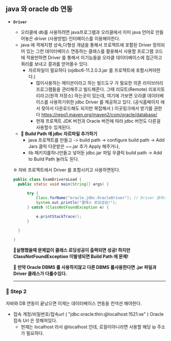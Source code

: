 ## java 와 oracle db 연동

* **`Driver`**

  * 오라클에 db를 사용하려면 java프로그램과 오라클에서 이미 java 언어로 만들어놓은 driver (사용방법) 인터페이스를 이용해야한다.
  * java 에 객체지향 상속,다형성 개념을 통해서 프로젝트에 포함된 Driver 정의되어 있는 그런 데이터베이스 연동하는 클래스를 활용해서 사용할 프로그램 코드에 적용만하면 Driver 를 통해서 이기능들을 오라클 데이터베이스에 접근하고 쿼리를 보내고 결과를 얻어올수 있다.
    * 자르파일이 필요하다 (ojdbc6-11.2.0.3.jar 를 프로젝트에 포함시켜야한다.)
      * 많이사용하는 메이븐이라고 하는 빌드도구 가 필요한 의존 라이브러리프로그램들을 관리해주고 빌드해준다. 그때 리모트(Remote) 리포지토리라고(원격 저장소) 하는곳이 있는데, 여기에 가보면 오라클 데이터베이스를 사용하기위한 jdbc Driver 를 제공하고 있다. (공식홈페이지 에서 찾아서 다운로드해도 되지만 복잡해서 ) 이곳링크에서 받기를 권한다 https://repo1.maven.org/maven2/com/oracle/database/ 
      * 현재 프로젝트 JDK 버전과 Oracle 버전에 따라 jdbc 버전도 다른걸 사용할수 있게된다.
  * :star2: **Build Path 에 jdbc 자르파일 추가하기**
    * java 프로젝트를 만들고 -> build path -> configure build path -> Add Jars 클릭 다운받은 ~~.jar 추가 Apply 해주거나,
    * lib 패키지를하나만들고 넣어둔 jdbc.jar 파일 우클릭 build path -> Add to Build Path 눌러도 된다.

  :star_of_david: 자바 프로젝트에서 Driver 를 포함시키고 사용하면된다.

  ```java
  public class ExamDriveroLoad {
  	public static void main(String[] args) {
  
  		try {
  			Class.forName("oracle.jdbc.OracleDriver"); // Driver 클래스 하나를 로딩해줘야한다.
  			System.out.println("클래스 로딩성공!");
  		} catch (ClassNotFoundException e) {
  
  			e.printStackTrace();
  		}
  
  	}
  
  }
  ```

  

  :star2:**실행했을때 문제없이 클래스 로딩성공이 출력되면 성공! 하지만 ClassNotFoundException 이발생되면 Build Path 에 문제!**

  :star2: **만약 Oracle DBMS 를 사용하지않고 다른 DBMS 를사용한다면 .jar 파일과 Driver 클래스가 다를수있다.**
  
  ***
  
  

### :rocket: Step 2

자바와 DB 연동이 끝났으면 이제는 데이터베이스 연동을 컨넥션 해야한다.

* 접속 계정/비밀번호/접속url ( "jdbc:oracle:thin:@localhost:1521:xe" ) Oracle 접속 Url 은 정해져있다.
  * 현재는 localhost 라서 @localhost 인데, 로컬이아니라면 사용할 해당 ip 주소가 필요하다.

